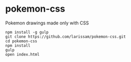 # pokemon-css
Pokemon drawings made only with CSS

```
npm install -g gulp
git clone https://github.com/larissam/pokemon-css.git
cd pokemon-css
npm install
gulp
open index.html
```
